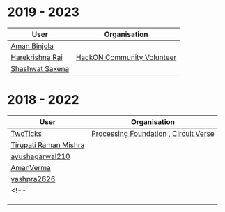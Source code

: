 # 2019 - 2023 
| User                                                                         | Organisation                                           |
|------------------------------------------------------------------------------|--------------------------------------------------------|
| [Aman Binjola](http://www.github.com/binjolaaman10)                          |                                                        |
| [Harekrishna Rai](http://www.github.com/harekrishnarai)                      |        [HackON Community Volunteer](https://hackon.tech)|                                              |
| [Shashwat Saxena](http://www.github.com/mshashwat)
# 2018 - 2022 
| User                                                                         | Organisation                                           |
|------------------------------------------------------------------------------|--------------------------------------------------------|
| [TwoTicks](http://www.github.com/two-ticks)                                  | [Processing Foundation](http://www.github.com/processing) , [Circuit Verse](http://www.github.com/CircuitVerse)|
| [Tirupati Raman Mishra](http://www.github.com/trmofsln)                      |                                                         |
| [ayushagarwal210](http://www.github.com/ayushagarwal210)                     |                                                         |
| [AmanVerma](http://www.github.com/AMsteel) 
|  [yashpra2626](http://www.github.com/yashpra2626)                                                             |
<!--|                                                                              |                                                         |
|                                                                              |                                                         |
|                                                                              |                                                         |
|                                                                              |                                                         |-->
